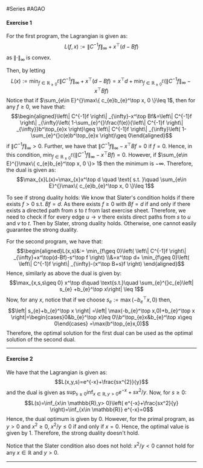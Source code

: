 #Series #AGAO 

#### Exercise 1
For the first program, the Lagrangian is given as: $$L(f,x):=\left\| C^{-1}f \right\| _{\infty}+x^\top(d-Bf)$$as $\left\| \cdot \right\|_{\infty}$ is convex. 

Then, by letting $$L(x):= \min_{f\in \mathbb{R}^E_{\geq 0}}\left\| C^{-1}f \right\| _{\infty}+x^\top(d-Bf)=x^\top d+\min_{f\in \mathbb{R}^E_{\geq 0}}(\left\| C^{-1}f \right\| _{\infty}-x^\top B f)$$
Notice that if $\sum_{e\in E}^{}\max\{ c_{e}b_{e}^\top x, 0 \}\leq  1$, then for any $f\geq 0$, we have that: $$\begin{aligned}\left\| C^{-1}f \right\| _{\infty}-x^\top Bf&=\left\| C^{-1}f \right\| _{\infty}\left( 1-\sum_{e}^{}\frac{f(e)}{\left\| C^{-1}f \right\| _{\infty}}b^\top_{e}x \right)\geq \left\| C^{-1}f \right\| _{\infty}\left( 1-\sum_{e}^{}c(e)b^\top_{e}x \right)\geq 0\end{aligned}$$if $\left\| C^{-1}f \right\|_{\infty}> 0$. Further, we have that $\left\| C^{-1}f \right\|_{\infty}-x^\top Bf=0$ if $f=0$. Hence, in this condition, $\min_{f\in \mathbb{R}^E_{\geq 0}}(\left\| C^{-1}f \right\| _{\infty}-x^\top B f)=0$. However, if $\sum_{e\in E}^{}\max\{ c_{e}b_{e}^\top x, 0 \}>  1$ then the minimum is $-\infty$. Therefore, the dual is given as: $$\max_{x}L(x)=\max_{x}x^\top d \quad \text{ s.t. }\quad \sum_{e\in E}^{}\max\{ c_{e}b_{e}^\top x, 0 \}\leq 1$$

To see if strong duality holds: We know that Slater's condition holds if there exists $f>0$ s.t. $Bf=d$. As there exists $f\geq 0$ with $Bf=d$ if and only if there exists a directed path from $s$ to $t$ from last exercise sheet. Therefore, we need to check if for every edge $u\to v$ there exists direct paths from $s$ to $u$ and $v$ to $t$. Then by Slater, strong duality holds. Otherwise, one cannot easily guarantee the strong duality.

For the second program, we have that: $$\begin{aligned}L(x,s)&:= \min_{f\geq 0}\left( \left\| C^{-1}f \right\| _{\infty}+x^\top(d-Bf)-s^\top f \right) \\&=x^\top d+ \min_{f\geq 0}\left( \left\| C^{-1}f \right\| _{\infty}-(x^\top B+s)f \right) \end{aligned}$$Hence, similarly as above the dual is given by: $$\max_{x,s,s\geq 0} x^\top d\quad \text{s.t.}\quad \sum_{e}^{}c_{e}\left| s_{e} +b_{e}^\top x\right| \leq 1$$
Now, for any $x$, notice that if we choose $s_{e}:=\max(-b_{e}^\top x,0)$ then, $$\left| s_{e}+b_{e}^\top x \right| =\left| \max(-b_{e}^\top x,0)+b_{e}^\top x \right|=\begin{cases}0&b_{e}^\top x\leq 0\\b^\top_{e}x&b_{e}^\top x\geq  0\end{cases} =\max(b^\top_{e}x,0)$$Therefore, the optimal solution for the first dual can be used as the optimal solution of the second dual.

---


#### Exercise 2
We have that the Lagrangian is given as: $$L(x,y,s)=e^{-x}+\frac{sx^{2}}{y}$$and the dual is given as $\sup_{s\geq 0}\inf_{x\in \mathbb{R}, y> 0}e^{-x}+sx^2 / y$. Now, for $s\geq0$:  $$L(s)=\inf_{x\in \mathbb{R},y> 0}\left( e^{-x}+\frac{sx^2}{y} \right)=\inf_{x\in \mathbb{R}} e^{-x}=0$$Hence, the dual optimum is given by $0$. However, for the primal program, as $y> 0$ and $x^{2}\geq 0$, $x^{2} / y\leq 0$ if and only if $x=0$. Hence, the optimal value is given by $1$. Therefore, the strong duality doesn't hold. 

Notice that the Slater condition also does not hold: $x^2 / y <0$ cannot hold for any $x\in \mathbb{R}$ and $y> 0$. 

---


